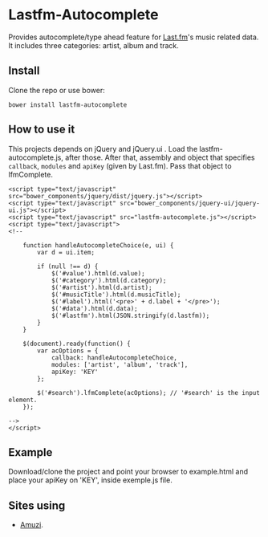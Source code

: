 Lastfm-Autocomplete
===================

Provides autocomplete/type ahead feature for [Last.fm](https://last.fm)'s music
related data. It includes three categories: artist, album and track.

Install
-------

Clone the repo or use bower:

    bower install lastfm-autocomplete

How to use it
-------------

This projects depends on jQuery and jQuery.ui . Load the lastfm-autocomplete.js,
after those. After that, assembly and object that specifies `callback`,
`modules` and `apiKey` (given by Last.fm). Pass that object to lfmComplete.

    <script type="text/javascript" src="bower_components/jquery/dist/jquery.js"></script>
    <script type="text/javascript" src="bower_components/jquery-ui/jquery-ui.js"></script>
    <script type="text/javascript" src="lastfm-autocomplete.js"></script>
    <script type="text/javascript">
    <!--

        function handleAutocompleteChoice(e, ui) {
            var d = ui.item;

            if (null !== d) {
                $('#value').html(d.value);
                $('#category').html(d.category);
                $('#artist').html(d.artist);
                $('#musicTitle').html(d.musicTitle);
                $('#label').html('<pre>' + d.label + '</pre>');
                $('#data').html(d.data);
                $('#lastfm').html(JSON.stringify(d.lastfm));
            }
        }

        $(document).ready(function() {
            var acOptions = {
                callback: handleAutocompleteChoice,
                modules: ['artist', 'album', 'track'],
                apiKey: 'KEY'
            };

            $('#search').lfmComplete(acOptions); // '#search' is the input element.
        });
       
    -->
    </script>



Example
-------

Download/clone the project and point your browser to example.html and place
your apiKey on 'KEY', inside exemple.js file.

Sites using
-----------

- [Amuzi](http://amuzi.me).
